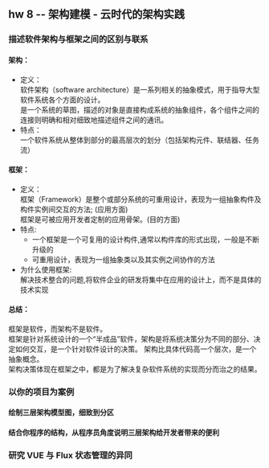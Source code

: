 ## hw 8 -- 架构建模 - 云时代的架构实践  
### 描述软件架构与框架之间的区别与联系 
#### 架构：  
* 定义：  
软件架构（software architecture）是一系列相关的抽象模式，用于指导大型软件系统各个方面的设计。  
是一个系统的草图，描述的对象是直接构成系统的抽象组件，各个组件之间的连接则明确和相对细致地描述组件之间的通讯。  
* 特点：  
一个软件系统从整体到部分的最高层次的划分（包括架构元件、联结器、任务流）

#### 框架：  
* 定义：  
框架（Framework）是整个或部分系统的可重用设计，表现为一组抽象构件及构件实例间交互的方法; (应用方面)  
框架是可被应用开发者定制的应用骨架。(目的方面)  
* 特点:
  * 一个框架是一个可复用的设计构件,通常以构件库的形式出现，一般是不断升级的  
  * 可重用设计，表现为一组抽象类以及其实例之间协作的方法  
* 为什么使用框架:  
解决技术整合的问题,将软件企业的研发将集中在应用的设计上，而不是具体的技术实现  
  
#### 总结：  
框架是软件，而架构不是软件。  
框架是针对系统设计的一个“半成品”软件，架构是将系统决策分为不同的部分、决定如何交互，是一个针对软件设计的决策。
架构比具体代码高一个层次，是一个抽象概念。  
架构决策体现在框架之中，都是为了解决复杂软件系统的实现而分而治之的结果。  


### 以你的项目为案例 
#### 绘制三层架构模型图，细致到分区  
#### 结合你程序的结构，从程序员角度说明三层架构给开发者带来的便利  
### 研究 VUE 与 Flux 状态管理的异同
